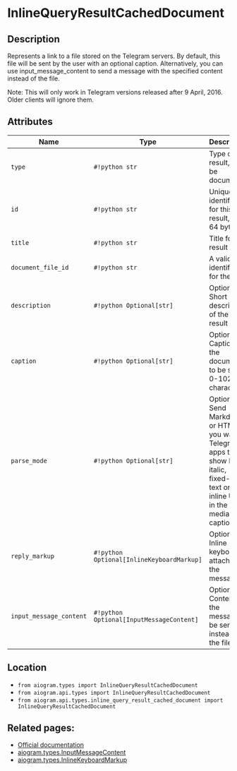 # InlineQueryResultCachedDocument

## Description

Represents a link to a file stored on the Telegram servers. By default, this file will be sent by the user with an optional caption. Alternatively, you can use input_message_content to send a message with the specified content instead of the file.

Note: This will only work in Telegram versions released after 9 April, 2016. Older clients will ignore them.


## Attributes

| Name | Type | Description |
| - | - | - |
| `type` | `#!python str` | Type of the result, must be document |
| `id` | `#!python str` | Unique identifier for this result, 1-64 bytes |
| `title` | `#!python str` | Title for the result |
| `document_file_id` | `#!python str` | A valid file identifier for the file |
| `description` | `#!python Optional[str]` | Optional. Short description of the result |
| `caption` | `#!python Optional[str]` | Optional. Caption of the document to be sent, 0-1024 characters |
| `parse_mode` | `#!python Optional[str]` | Optional. Send Markdown or HTML, if you want Telegram apps to show bold, italic, fixed-width text or inline URLs in the media caption. |
| `reply_markup` | `#!python Optional[InlineKeyboardMarkup]` | Optional. Inline keyboard attached to the message |
| `input_message_content` | `#!python Optional[InputMessageContent]` | Optional. Content of the message to be sent instead of the file |



## Location

- `from aiogram.types import InlineQueryResultCachedDocument`
- `from aiogram.api.types import InlineQueryResultCachedDocument`
- `from aiogram.api.types.inline_query_result_cached_document import InlineQueryResultCachedDocument`

## Related pages:

- [Official documentation](https://core.telegram.org/bots/api#inlinequeryresultcacheddocument)
- [aiogram.types.InputMessageContent](../types/input_message_content.md)
- [aiogram.types.InlineKeyboardMarkup](../types/inline_keyboard_markup.md)
